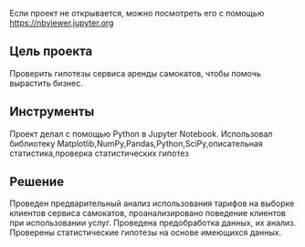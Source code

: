 Если проект не открывается, можно посмотреть его с помощью https://nbviewer.jupyter.org

## Цель проекта
Проверить гипотезы сервиса аренды самокатов, чтобы помочь вырастить бизнес.

## Инструменты
Проект делал с помощью Python в Jupyter Notebook. Использовал библиотеку Matplotlib,NumPy,Pandas,Python,SciPy,описательная статистика,проверка статистических гипотез
## Решение
Проведен предварительный анализ использования тарифов на выборке клиентов сервиса самокатов,
проанализировано поведение клиентов при использовании услуг. Проведена предобработка
данных, их анализ. Проверены статистические гипотезы на основе имеющихся данных.
